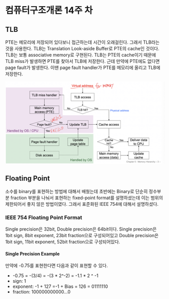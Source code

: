 # 컴퓨터구조개론 14주 차

## TLB

PTE는 메모리에 저장되어 있다보니 접근하는데 시간이 오래걸린다. 그래서 TLB라는 것을 사용한다. TLB는 Translation Look-aside Buffer로 PTE의 cache인 것이다. TLB는 보통 associative memory로 구현된다. TLB는 PTE의 cache이기 때문에 TLB miss가 발생하면 PTE를 찾아서 TLB에 저장한다. 근데 만약에 PTE에도 없다면 page fault가 발생한다. 이땐 page fault handler가 PTE를 메모리에 올리고 TLB에 저장한다.

![Memory Access Scenarios](./imgs/2023-05-30-16-06-08.png)

## Floating Point

소수를 binary를 표현하는 방법에 대해서 배웠는데 초반에는 Binary로 단순히 정수부분 fraction 부분을 나눠서 표현하는 fixed-point format를 설명하셨는데 이는 범위의 제한되어서 좋지 않은 방법이였다. 그래서 표준화된 IEEE 754에 대해서 설명하셨다.

### IEEE 754 Floating Point Format

Single precision은 32bit, Double precision은 64bit이다. Single precision은 1bit sign, 8bit exponent, 23bit fraction으로 구성되어있고 Double precision은 1bit sign, 11bit exponent, 52bit fraction으로 구성되어있다.

#### Single Precision Example

만약에 -0.75를 표현한다면 다음과 같이 표현할 수 있다.

- -0.75 = -(3/4) = -(3 \* 2^-2) = -1.1 \* 2 ^ -1
- sign: 1
- exponent: -1 + 127 =-1 + Bias = 126 = 01111110
- fraction: 100000000000...0
